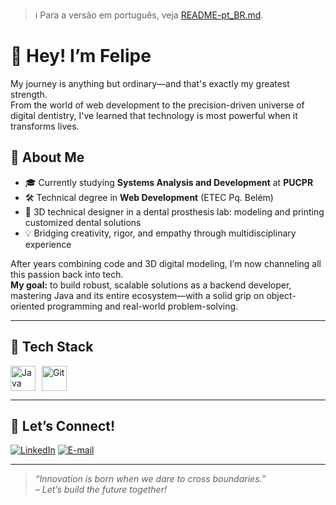 > :information_source: Para a versão em português, veja [README-pt_BR.md](README-pt_BR.md).

# 👋 Hey! I’m Felipe

My journey is anything but ordinary—and that's exactly my greatest strength.  
From the world of web development to the precision-driven universe of digital dentistry, I've learned that technology is most powerful when it transforms lives.

## 🚀 About Me

- 🎓 Currently studying **Systems Analysis and Development** at **PUCPR**  
- 🛠️ Technical degree in **Web Development** (ETEC Pq. Belém)
- 🦷 3D technical designer in a dental prosthesis lab: modeling and printing customized dental solutions
- 💡 Bridging creativity, rigor, and empathy through multidisciplinary experience

After years combining code and 3D digital modeling, I’m now channeling all this passion back into tech.  
**My goal:** to build robust, scalable solutions as a backend developer, mastering Java and its entire ecosystem—with a solid grip on object-oriented programming and real-world problem-solving.

---

## 🧰 Tech Stack

<div style="display: flex; flex-wrap: wrap; gap: 10px; align-items: center;">
  <img src="https://cdn.jsdelivr.net/gh/devicons/devicon@latest/icons/java/java-original.svg" title="Java" width="40" height="40"/>
  <img src="https://cdn.jsdelivr.net/gh/devicons/devicon@latest/icons/git/git-original.svg" title="Git" width="40" height="40"/>
  <!-- Add more icons as you expand your stack -->
</div>

---

## 🤝 Let’s Connect!

[![LinkedIn](https://img.shields.io/badge/LinkedIn-0077B5?style=for-the-badge&logo=linkedin&logoColor=white)](https://www.linkedin.com/in/felipemrj/)
[![E-mail](https://img.shields.io/badge/E--mail-D14836?style=for-the-badge&logo=gmail&logoColor=white)](mailto:felipe_mrj@hotmail.com)

---

> *“Innovation is born when we dare to cross boundaries.”*  
> *– Let’s build the future together!*
